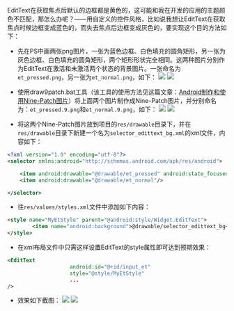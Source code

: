 EditText在获取焦点后默认的边框都是黄色的，这可能和我在开发的应用的主题颜色不匹配，那怎么办呢？——用自定义的控件风格，比如说我想让EditText在获取焦点时候边框变成蓝色的，而失去焦点后边框变成灰色的，要实现这个目的方法如下：

* 先在PS中画两张png图片，一张为蓝色边框、白色填充的圆角矩形，另一张为灰色边框、白色填充的圆角矩形，两个矩形形状完全相同。这两种图片分别作为EditText在激活和未激活两个状态的背景图片。一张命名为`et_pressed.png`，另一张为`et_normal.png`，如下：
![](http://upload-images.jianshu.io/upload_images/8819542-34cf4b88bd3e941d.png?imageMogr2/auto-orient/strip%7CimageView2/2/w/1240)
![](http://upload-images.jianshu.io/upload_images/8819542-bbb82f32ddf0c3b3.png?imageMogr2/auto-orient/strip%7CimageView2/2/w/1240)

* 使用draw9patch.bat工具（该工具的使用方法见这篇文章：[Android制作和使用Nine-Patch图片](https://www.jianshu.com/p/fd52c2f3be9b)）将上面两个图片制作成Nine-Patch图片，并分别命名为：`et_pressed.9.png`和`et_normal.9.png`，如下：
![](http://upload-images.jianshu.io/upload_images/8819542-42e2bd6b6d429c26.png?imageMogr2/auto-orient/strip%7CimageView2/2/w/1240)
![](http://upload-images.jianshu.io/upload_images/8819542-4fe8e9b3b8097efe.png?imageMogr2/auto-orient/strip%7CimageView2/2/w/1240)

* 将这两个Nine-Patch图片放到项目的`res/drawable`目录下，并在`res/drawable`目录下新建一个名为`selector_edittext_bg.xml`的xml文件，内容如下：
```xml
<?xml version="1.0" encoding="utf-8"?>
<selector xmlns:android="http://schemas.android.com/apk/res/android">

    <item android:drawable="@drawable/et_pressed" android:state_focused="true"/>
    <item android:drawable="@drawable/et_normal"/>

</selector>
```

* 往`res/values/styles.xml`文件中添加如下内容：
```xml
<style name="MyEtStyle" parent="@android:style/Widget.EditText">
        <item name="android:background">@drawable/selector_edittext_bg</item>
</style>
```

* 在xml布局文件中只需这样设置EditText的style属性即可达到预期效果：
```xml
<EditText
                    android:id="@+id/input_et"
                    style="@style/MyEtStyle"
                    ...
/>
```

* 效果如下截图：
![](http://upload-images.jianshu.io/upload_images/8819542-4e31b30baf7949d2.png?imageMogr2/auto-orient/strip%7CimageView2/2/w/1240)
![](http://upload-images.jianshu.io/upload_images/8819542-2931ec4b25d88a69.png?imageMogr2/auto-orient/strip%7CimageView2/2/w/1240)

